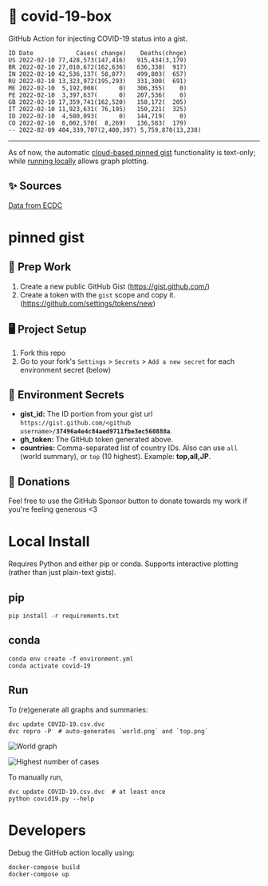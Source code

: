 # 🏥 covid-19-box

GitHub Action for injecting COVID-19 status into a gist.

```
ID Date            Cases( change)    Deaths(chnge)
US 2022-02-10 77,428,573(147,416)   915,434(3,179)
BR 2022-02-10 27,010,672(162,636)   636,338(  917)
IN 2022-02-10 42,536,137( 58,077)   499,803(  657)
RU 2022-02-10 13,323,972(195,293)   331,300(  691)
ME 2022-02-10  5,192,008(      0)   306,355(    0)
PE 2022-02-10  3,397,637(      0)   207,536(    0)
GB 2022-02-10 17,359,741(162,520)   158,172(  205)
IT 2022-02-10 11,923,631( 76,195)   150,221(  325)
ID 2022-02-10  4,580,093(      0)   144,719(    0)
CO 2022-02-10  6,002,570(  8,269)   136,583(  179)
-- 2022-02-09 404,339,707(2,400,397) 5,759,870(13,238)
```

---

As of now, the automatic [cloud-based pinned gist](#pinned-gist) functionality is text-only;
while [running locally](#local-install) allows graph plotting.

## ✨ Sources

[Data from ECDC](https://www.ecdc.europa.eu/en/publications-data/download-todays-data-geographic-distribution-covid-19-cases-worldwide)

# pinned gist

## 🎒 Prep Work
1. Create a new public GitHub Gist (https://gist.github.com/)
1. Create a token with the `gist` scope and copy it. (https://github.com/settings/tokens/new)

## 🖥 Project Setup
1. Fork this repo
1. Go to your fork's `Settings` > `Secrets` > `Add a new secret` for each environment secret (below)

## 🤫 Environment Secrets
- **gist_id:** The ID portion from your gist url `https://gist.github.com/<github username>/`**`37496a4e4c84aed9711fbe3ec560888a`**.
- **gh_token:** The GitHub token generated above.
- **countries:** Comma-separated list of country IDs. Also can use `all` (world summary), or `top` (10 highest). Example: **top,all,JP**.

## 💸 Donations

Feel free to use the GitHub Sponsor button to donate towards my work if you're feeling generous <3

# Local Install

Requires Python and either pip or conda. Supports interactive plotting (rather than just plain-text gists).

## pip

```
pip install -r requirements.txt
```

## conda

```
conda env create -f environment.yml
conda activate covid-19
```

## Run

To (re)generate all graphs and summaries:

```
dvc update COVID-19.csv.dvc
dvc repro -P  # auto-generates `world.png` and `top.png`
```

![World graph](world.png)

![Highest number of cases](top.png)

To manually run,

```
dvc update COVID-19.csv.dvc  # at least once
python covid19.py --help
```

# Developers

Debug the GitHub action locally using:

```
docker-compose build
docker-compose up
```
